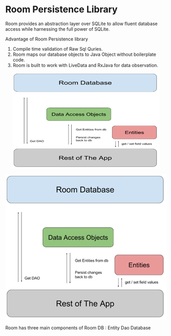 # Room Persistence Library 

Room provides an abstraction layer over SQLite to allow fluent database access while harnessing the full power of SQLite.

Advantage of Room Persistence library 

1. Compile time validation of Raw Sql Quries.
2. Room maps our database objects to Java Object without boilerplate code.
3. Room is built to work with LiveData and RxJava for data observation.

<p align="center">
  <img width="460" height="300" src="1_nPLp8XsB7e529f82XgddyA.png">
</p>

![Screenshot](1_nPLp8XsB7e529f82XgddyA.png)

Room has three main components of Room DB :
Entity
Dao
Database
